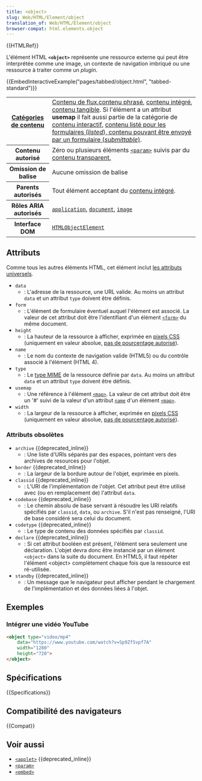 ```yaml
---
title: <object>
slug: Web/HTML/Element/object
translation_of: Web/HTML/Element/object
browser-compat: html.elements.object
---
```

{{HTMLRef}}

L'élément HTML **`<object>`** représente une ressource externe qui peut être interprétée comme une image, un contexte de navigation imbriqué ou une ressource à traiter comme un _plugin_.

{{EmbedInteractiveExample("pages/tabbed/object.html", "tabbed-standard")}}

<table class="properties">
  <tbody>
    <tr>
      <th scope="row"><a href="/fr/docs/Web/HTML/Catégorie_de_contenu">Catégories de contenu</a></th>
      <td>
        <a href="/fr/docs/Web/Guide/HTML/Content_categories#contenu_de_flux">Contenu de flux</a>,<a href="/fr/docs/Web/Guide/HTML/Content_categories#contenu_phrasé">contenu phrasé</a>, <a href="/fr/docs/Web/Guide/HTML/Content_categories#contenu_intégré">contenu intégré</a>, <a href="/fr/docs/Web/HTML/Catégorie_de_contenu#contenu_tangible">contenu tangible</a>. Si l'élément a un attribut <strong>usemap</strong> il fait aussi partie de la catégorie de <a href="/fr/docs/Web/Guide/HTML/Content_categories#contenu_interactif">contenu interactif</a>, <a href="/fr/docs/Web/Guide/HTML/Content_categories#contenu_associé_aux_formulaires">contenu listé pour les formulaires (<em>listed</em>), contenu pouvant être envoyé par un formulaire (<em>submittable</em>)</a>.
      </td>
    </tr>
    <tr>
      <th scope="row">Contenu autorisé</th>
      <td>
        Zéro ou plusieurs éléments <a href="/fr/docs/Web/HTML/Element/param"><code>&lt;param&gt;</code></a> suivis par du <a href="/fr/docs/Web/Guide/HTML/Content_categories#modèle_de_contenu_transparent">contenu transparent.</a>
      </td>
    </tr>
    <tr>
      <th scope="row">Omission de balise</th>
      <td>Aucune omission de balise</td>
    </tr>
    <tr>
      <th scope="row">Parents autorisés</th>
      <td>Tout élément acceptant du <a href="/fr/docs/Web/Guide/HTML/Content_categories#contenu_intégré">contenu intégré</a>.</td>
    </tr>
    <tr>
      <th scope="row">Rôles ARIA autorisés</th>
      <td>
        <a href="https://w3c.github.io/aria/#application"><code>application</code></a>, <a href="https://w3c.github.io/aria/#document"><code>document</code></a>, <a href="https://w3c.github.io/aria/#image"><code>image</code></a>
      </td>
    </tr>
    <tr>
      <th scope="row">Interface DOM</th>
      <td><a href="/fr/docs/Web/API/HTMLObjectElement"><code>HTMLObjectElement</code></a></td>
    </tr>
  </tbody>
</table>


## Attributs

Comme tous les autres éléments HTML, cet élément inclut [les attributs universels](/fr/docs/Web/HTML/Global_attributes).

- `data`
  - : L'adresse de la ressource, une URL valide. Au moins un attribut `data` et un attribut `type` doivent être définis.
- `form`
  - : L'élément de formulaire éventuel auquel l'élément est associé. La valeur de cet attribut doit être l'identifiant d'un élément [`<form>`](/fr/docs/Web/HTML/Element/Form) du même document.
- `height`
  - : La hauteur de la ressource à afficher, exprimée en [pixels CSS](https://drafts.csswg.org/css-values/#px) (uniquement en valeur absolue, [pas de pourcentage autorisé](https://html.spec.whatwg.org/multipage/embedded-content.html#dimension-attributes)).
- `name`
  - : Le nom du contexte de navigation valide (HTML5) ou du contrôle associé à l'élément (HTML 4).
- `type`
  - : Le [type MIME](/fr/docs/Glossary/MIME_type) de la ressource définie par `data`. Au moins un attribut `data` et un attribut `type` doivent être définis.
- `usemap`
  - : Une référence à l'élément [`<map>`](/fr/docs/Web/HTML/Element/map). La valeur de cet attribut doit être un '#' suivi de la valeur d'un attribut [`name`](/fr/docs/Web/HTML/Element/map#attr-name) d'un élément [`<map>`](/fr/docs/Web/HTML/Element/map).
- `width`
  - : La largeur de la ressource à afficher, exprimée en [pixels CSS](https://drafts.csswg.org/css-values/#px) (uniquement en valeur absolue, [pas de pourcentage autorisé](https://html.spec.whatwg.org/multipage/embedded-content.html#dimension-attributes)).

### Attributs obsolètes

- `archive` {{deprecated_inline}}
  - : Une liste d'URIs séparés par des espaces, pointant vers des archives de resources pour l'objet.
- `border` {{deprecated_inline}}
  - : La largeur de la bordure autour de l'objet, exprimée en pixels.
- `classid` {{deprecated_inline}}
  - : L'URI de l'implémentation de l'objet. Cet attribut peut être utilisé avec (ou en remplacement de) l'attribut `data`.
- `codebase` {{deprecated_inline}}
  - : Le chemin absolu de base servant à résoudre les URI relatifs spécifiés par `classid`, `data`, ou `archive`. S'il n'est pas renseigné, l'URI de base considéré sera celui du document.
- `codetype` {{deprecated_inline}}
  - : Le type de contenu des données spécifiés par `classid`.
- `declare` {{deprecated_inline}}
  - : Si cet attribut booléen est présent, l'élément sera seulement une déclaration. L'objet devra donc être instancié par un élément  `<object>` dans la suite du document. En HTML5, il faut répéter l'élément \<object> complètement chaque fois que la ressource est ré-utilisée.
- `standby` {{deprecated_inline}}
  - : Un message que le navigateur peut afficher pendant le chargement de l'implémentation et des données liées à l'objet.

## Exemples

### Intégrer une vidéo YouTube

```html
<object type="video/mp4"
    data="https://www.youtube.com/watch?v=Sp9ZfSvpf7A"
    width="1280"
    height="720">
</object>
```

## Spécifications

{{Specifications}}

## Compatibilité des navigateurs

{{Compat}}

## Voir aussi

- [`<applet>`](/fr/docs/Web/HTML/Element/applet) {{deprecated_inline}}
- [`<param>`](/fr/docs/Web/HTML/Element/param)
- [`<embed>`](/fr/docs/Web/HTML/Element/embed)
